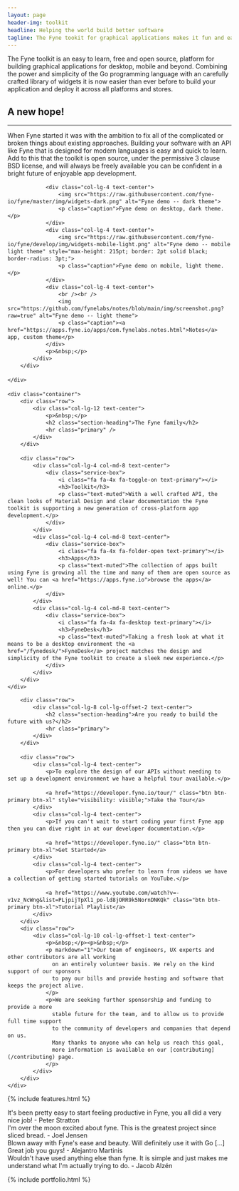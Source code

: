 ```yaml
---
layout: page
header-img: toolkit
headline: Helping the world build better software
tagline: The Fyne tookit for graphical applications makes it fun and easy to build intuitive and performant native applications that work across all your devices.
---
```


<section class="bg-primary" id="about">
    <div class="container">
        <div class="row">
            <div class="col-lg-8 col-lg-offset-2 text-center">
                <p class="lead">The Fyne toolkit is an easy to learn, free and open source,
                  platform for building graphical applications for desktop, mobile and beyond.
                  Combining the power and simplicity of the Go programming language with an
                 carefully crafted library of widgets it is now easier than ever before to build
                  your application and deploy it across all platforms and stores.
              </p>
            </div>
        </div>
    </div>
</section>

<section id="areas">
    <div class="container">
        <div class="row">
            <div class="col-lg-12 text-center">
                <h2 class="section-heading">A new hope!</h2>
                <hr class="primary" />
                <p>When Fyne started it was with the ambition to fix all of the complicated or
                  broken things about existing approaches. Building your software with an API
                  like Fyne that is designed for modern languages is easy and quick to learn.
                  Add to this that the toolkit is open source, under the permissive 3 clause BSD
                  license, and will always be freely available you can be confident in a bright
                  future of enjoyable app development.
                </p>

                <div class="col-lg-4 text-center">
                    <img src="https://raw.githubusercontent.com/fyne-io/fyne/master/img/widgets-dark.png" alt="Fyne demo -- dark theme">
                    <p class="caption">Fyne demo on desktop, dark theme.</p>
                </div>
                <div class="col-lg-4 text-center">
                    <img src="https://raw.githubusercontent.com/fyne-io/fyne/develop/img/widgets-mobile-light.png" alt="Fyne demo -- mobile light theme" style="max-height: 215pt; border: 2pt solid black; border-radius: 3pt;">
                    <p class="caption">Fyne demo on mobile, light theme.</p>
                </div>
                <div class="col-lg-4 text-center">
                    <br /><br />
                    <img src="https://github.com/fynelabs/notes/blob/main/img/screenshot.png?raw=true" alt="Fyne demo -- light theme">
                    <p class="caption"><a href="https://apps.fyne.io/apps/com.fynelabs.notes.html">Notes</a> app, custom theme</p>
                </div>
                <p>&nbsp;</p>
            </div>
        </div>

    </div>

    <div class="container">
        <div class="row">
            <div class="col-lg-12 text-center">
                <p>&nbsp;</p>
                <h2 class="section-heading">The Fyne family</h2>
                <hr class="primary" />
            </div>
        </div>
 
        <div class="row">
            <div class="col-lg-4 col-md-8 text-center">
                <div class="service-box">
                    <i class="fa fa-4x fa-toggle-on text-primary"></i>
                    <h3>Toolkit</h3>
                    <p class="text-muted">With a well crafted API, the clean looks of Material Design and clear documentation the Fyne toolkit is supporting a new generation of cross-platform app development.</p>
                </div>
            </div>
            <div class="col-lg-4 col-md-8 text-center">
                <div class="service-box">
                    <i class="fa fa-4x fa-folder-open text-primary"></i>
                    <h3>Apps</h3>
                    <p class="text-muted">The collection of apps built using Fyne is growing all the time and many of them are open source as well! You can <a href="https://apps.fyne.io">browse the apps</a> online.</p>
                </div>
            </div>
            <div class="col-lg-4 col-md-8 text-center">
                <div class="service-box">
                    <i class="fa fa-4x fa-desktop text-primary"></i>
                    <h3>FyneDesk</h3>
                    <p class="text-muted">Taking a fresh look at what it means to be a desktop environment the <a href="/fynedesk/">FyneDesk</a> project matches the design and simplicity of the Fyne toolkit to create a sleek new experience.</p>
                </div>
            </div>
        </div>
    </div>
</section>

<section class="bg-dark" id="started">
    <div class="container">

        <div class="row">
            <div class="col-lg-8 col-lg-offset-2 text-center">
                <h2 class="section-heading">Are you ready to build the future with us?</h2>
                <hr class="primary">
            </div>
        </div>

        <div class="row">
            <div class="col-lg-4 text-center">
                <p>To explore the design of our APIs without needing to set up a development environment we have a helpful tour available.</p>

                <a href="https://developer.fyne.io/tour/" class="btn btn-primary btn-xl" style="visibility: visible;">Take the Tour</a>
            </div>
            <div class="col-lg-4 text-center">
                <p>If you can't wait to start coding your first Fyne app then you can dive right in at our developer documentation.</p>

                <a href="https://developer.fyne.io/" class="btn btn-primary btn-xl">Get Started</a>
            </div>
            <div class="col-lg-4 text-center">
                <p>For developers who prefer to learn from videos we have a collection of getting started tutorials on YouTube.</p>

                <a href="https://www.youtube.com/watch?v=-v1vz_NcWng&list=PLjpijTpXl1_po-ld8jORR9k5NornDNKQk" class="btn btn-primary btn-xl">Tutorial Playlist</a>
            </div>
        </div>
        <div class="row">
            <div class="col-lg-10 col-lg-offset-1 text-center">
                <p>&nbsp;</p><p>&nbsp;</p>
                <p markdown="1">Our team of engineers, UX experts and other contributors are all working
                  on an entirely volunteer basis. We rely on the kind support of our sponsors
                  to pay our bills and provide hosting and software that keeps the project alive.
                </p>
                <p>We are seeking further sponsorship and funding to provide a more
                  stable future for the team, and to allow us to provide full time support
                  to the community of developers and companies that depend on us.
                  Many thanks to anyone who can help us reach this goal,
                  more information is available on our [contributing](/contributing) page.
                </p>
            </div>
        </div>
    </div>
</section>

{% include features.html %}

<section class="bg-primary" id="about">
    <div class="container">
        <div class="row">
            <div class="col-lg-6 quote-block">
It's been pretty easy to start feeling productive in Fyne,
you all did a very nice job!
<span class="quote-name">- Peter Stratton</span>
            </div>
            <div class="col-lg-6 quote-block">
I'm over the moon excited about fyne.
This is the greatest project since sliced bread.
<span class="quote-name">- Joel Jensen</span>
            </div>
            <div class="col-lg-6 quote-block">
Blown away with Fyne's ease and beauty. Will definitely use it with Go [...]
Great job you guys!
<span class="quote-name">- Alejantro Martinis</span>
            </div>
            <div class="col-lg-6 quote-block">
Wouldn't have used anything else than fyne. It is simple and just makes me
understand what I'm actually trying to do.
<span class="quote-name">- Jacob Alzén</span>
            </div>
        </div>
    </div>
</section>

{% include portfolio.html %}

